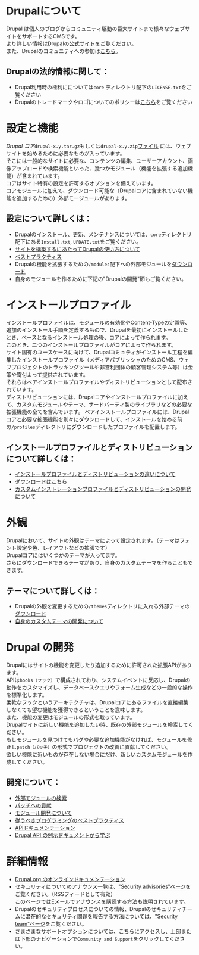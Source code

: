 # Drupalについて

Drupal は個人のブログからコミュニティ駆動の巨大サイトまで様々なウェブサイトをサポートするCMSです。  
より詳しい情報はDrupalの[公式サイト](https://www.drupal.org)をご覧ください。  
また、Drupalのコミュニティへの参加は[こちら](https://ww.drupal.org/community)。  
  
## Drupalの法的情報に関して：
* Drupal利用時の権利にについては`core` ディレクトリ配下の`LICENSE.txt`をご覧ください
* Drupalのトレードマークやロゴについてのポリシーは[こちら](https://www.drupal.com/trademark)をご覧ください

# 設定と機能

*Drupal コア*`drupwl-x.y.tar.gz`もしくは`drupal-x.y.zip`[ファイル](https://www.drupal.org/project/drupal)
には、ウェブサイトを始めるために必要なものが入っています。  
そこには一般的なサイトに必要な、コンテンツの編集、ユーザーアカウント、画像アップロードや検索機能といった、幾つかモジュール（機能を拡張する追加機能）が含まれています。  
コアはサイト特有の設定を許可するオプションを備えています。  
コアモジュールに加えて、ダウンロード可能な（Drupalコアに含まれていない機能を追加するための）外部モージュールがあります。  

## 設定について詳しくは：
* Drupalのインストール、更新、メンテナンスについては、`core`ディレクトリ配下にある`Install.txt`, `UPDATE.txt`をご覧ください。
* [サイトを構築するにあたってDrupalの使い方について](https://www.drupal.org/documentation)
* [ベストプラクティス](https://www.drupal.org/best-practices)
* Drupalの機能を拡張するための`/modules`配下への外部モジュールを[ダウンロード](https://www.drupal.org/project/modules)
* 自身のモジュールを作るために下記の"Drupalの開発"節もご覧ください。

# インストールプロファイル

インストールプロファイルは、モジュールの有効化やContent-Typeの定義等、追加のインストール手順を定義するもので、Drupalを最初にインストールしたとき、ベースとなるインストール処理の後、コアによって作られます。  
このとき、二つのインストールプロファイルがコアによって作られます。  
サイト固有のユースケースに向けて、Drupalコミュティがインストール工程を編集したインストールプロファイル（メディアパブリッシャのためのCMS、ウェブプロジェクトのトラッキングツールや非営利団体の顧客管理システム等）は金策や寄付よって提供されています。  
それらはベアインストールプロファイルやディストリビューションとして配布されています。  
ディストリビューションには、Drupalコアやインストールプロファイルに加えて、カスタムモジュールやテーマ、サードバーティ製のライブラリなどの必要な拡張機能の全てを含んでいます。
ベアインストールプロファイルには、Drupalコアと必要な拡張機能を別々にダウンロードして、インストールを始める前の`/profiles`ディレクトリにダウンロードしたプロファイルを配置します。

## インストールプロファイルとディストリビューションについて詳しくは：
* [インストールプロファイルとディストリビューションの違いについて](https://www.drupal.org/node/1089736)
* [ダウンロードはこちら](https://www.drupal.org/project/distributions)
* [カスタムインストレーションプロファイルとディストリビューションの開発について](https://www.drupal.org/docs/8/creating-distributions)

# 外観

Drupalにおいて、サイトの外観はテーマによって設定されます。（テーマはフォント設定や色、レイアウトなどの拡張です）  
Drupalコアにはいくつかのテーマが入ってます。  
さらにダウンロードできるテーマがあり、自身のカスタムテーマを作ることもできます。  

## テーマについて詳しくは：
* Drupalの外観を変更するための`/themes`ディレクトリに入れる外部テーマの[ダウンロード](https://www.drupal.org/project/themes)
* [自身のカスタムテーマの開発について](https://www.drupal.org/docs/8/theming)

# Drupal の開発

Drupalにはサイトの機能を変更したり追加するために許可された拡張APIがあります。  
APIは`hooks（フック）`で構成されており、システムイベントに反応し、Drupalの動作をカスタマイズし、データベースクエリやフォーム生成などの一般的な操作を標準化します。  
柔軟なフックというアーキテクチャは、Drupalコアにあるファイルを直接編集しなくても望む機能を獲得できるということを意味します。  
また、機能の変更はモジュールの形式を取っています。  
Drupalサイトに新しい機能を追加したい時、既存の外部モジュールを検索してください。  
もしモジュールを見つけてもバグや必要な追加機能がなければ、モジュールを修正し`patch（パッチ）`の形式でプロジェクトの改善に貢献してください。  
欲しい機能に近いものが存在しない場合にだけ、新しいカスタムモジュールを作成してください。

## 開発について：
* [外部モジュールの検索](https://www.drupal.org/project/modules)
* [パッチへの貢献](https://www.drupal.org/patch/submit)
* [モジュール開発について](https://www.drupal.org/developing/modules)
* [従うべきプログラミングのベストプラクティス](https://www.drupal.org/developing/best-practices)
* [APIドキュメンテーション](https://www.drupal.org/api/drupal/8)
* [Drupal API の例示ドキュメントから学ぶ](https://www.drupal.org/project/examples)

# 詳細情報
* [Drupal.org のオンラインドキュメンテーション](https://www.drupal.org/documentation)
* セキュリティについてのアナウンス一覧は、["Security advisories"ページ](https://www.drupal.org/security)をご覧ください。（RSSフィードとして有効）<br>このページではEメールでアナウンスを購読する方法も説明されています。
* Drupalのセキュリティプロセスについての情報、Drupalのセキュリティチームに潜在的なセキュリティ問題を報告する方法については、["Security team"ページ](https://www.drupal.org/security-team)をご覧ください。
* さまざまなサポートオプションについては、[こちら](https://www.drupal.org)にアクセスし、上部または下部のナビゲーションで`Community and Support`をクリックしてください。
